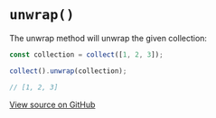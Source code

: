 # `unwrap()`

The unwrap method will unwrap the given collection:

```js
const collection = collect([1, 2, 3]);

collect().unwrap(collection);

// [1, 2, 3]
```




[View source on GitHub](https://github.com/ecrmnn/collect.js/blob/master/src/methods/unwrap.js)